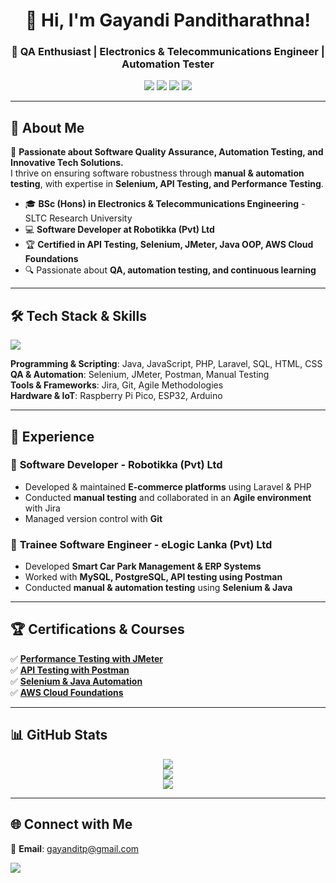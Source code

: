 <h1 align="center">👋 Hi, I'm Gayandi Panditharathna!</h1>
<h3 align="center">🎯 QA Enthusiast | Electronics & Telecommunications Engineer | Automation Tester</h3>

<p align="center">
  <img src="https://img.shields.io/badge/-QA%20Enthusiast-blue?style=for-the-badge" />
  <img src="https://img.shields.io/badge/-Automation%20Testing-yellow?style=for-the-badge" />
  <img src="https://img.shields.io/badge/-Selenium-green?style=for-the-badge" />
  <img src="https://img.shields.io/badge/-API%20Testing-orange?style=for-the-badge" />
</p>

---

## 📌 **About Me**
🚀 **Passionate about Software Quality Assurance, Automation Testing, and Innovative Tech Solutions.**  
I thrive on ensuring software robustness through **manual & automation testing**, with expertise in **Selenium, API Testing, and Performance Testing**.  

- 🎓 **BSc (Hons) in Electronics & Telecommunications Engineering** - SLTC Research University  
- 💻 **Software Developer at Robotikka (Pvt) Ltd**  
- 🏆 **Certified in API Testing, Selenium, JMeter, Java OOP, AWS Cloud Foundations**  
- 🔍 Passionate about **QA, automation testing, and continuous learning**  

---

## 🛠 **Tech Stack & Skills**
  
<p align="left">
  <img src="https://skillicons.dev/icons?i=java,php,js,html,css,mysql,postgres,selenium,postman,linux,git,github,jira" />
</p>

**Programming & Scripting**: Java, JavaScript, PHP, Laravel, SQL, HTML, CSS  
**QA & Automation**: Selenium, JMeter, Postman, Manual Testing  
**Tools & Frameworks**: Jira, Git, Agile Methodologies  
**Hardware & IoT**: Raspberry Pi Pico, ESP32, Arduino  

---

## 📌 **Experience**
### 💼 **Software Developer - Robotikka (Pvt) Ltd**
- Developed & maintained **E-commerce platforms** using Laravel & PHP  
- Conducted **manual testing** and collaborated in an **Agile environment** with Jira  
- Managed version control with **Git**  

### 💼 **Trainee Software Engineer - eLogic Lanka (Pvt) Ltd**
- Developed **Smart Car Park Management & ERP Systems**  
- Worked with **MySQL, PostgreSQL, API testing using Postman**  
- Conducted **manual & automation testing** using **Selenium & Java**  

---

## 🏆 **Certifications & Courses**
✅ **[Performance Testing with JMeter](https://www.coursera.org/account/accomplishments/verify/UA2LROW9Y2DF?utm_source=ln&utm_medium=certificate&utm_content=cert_image&utm_campaign=sharing_cta&utm_product=project)**  
✅ **[API Testing with Postman](https://www.coursera.org/account/accomplishments/verify/IR1GOYXKKI3J?utm_source=ln&utm_medium=certificate&utm_content=cert_image&utm_campaign=sharing_cta&utm_product=project)**  
✅ **[Selenium & Java Automation](https://www.coursera.org/account/accomplishments/verify/TCELWDX0OT0M?utm_source=ln&utm_medium=certificate&utm_content=cert_image&utm_campaign=sharing_cta&utm_product=project)**  
✅ **[AWS Cloud Foundations](https://www.credly.com/badges/7424d3ef-9043-4eda-9014-c662d31b6f1d/linked_in?t=rwhmgk)**  

---

## 📊 **GitHub Stats**
<p align="center">
  <img src="https://github-readme-streak-stats.herokuapp.com/?user=gayanditp&theme=radical&hide_border=true" />
  <br/>
  <img src="https://github-readme-stats.vercel.app/api?username=gayanditp&show_icons=true&theme=radical&hide_border=true" />
  <br/>
  <img src="https://github-readme-stats.vercel.app/api/top-langs/?username=gayanditp&layout=compact&theme=radical&hide_border=true" />
</p>

---

## 🌐 **Connect with Me**
📩 **Email**: [gayanditp@gmail.com](mailto:gayanditp@gmail.com)  
<p align="left">
  <a href="https://www.linkedin.com/in/gayanditp">
    <img src="https://img.shields.io/badge/-LinkedIn-blue?style=for-the-badge&logo=linkedin" />
  </a>
</p>
